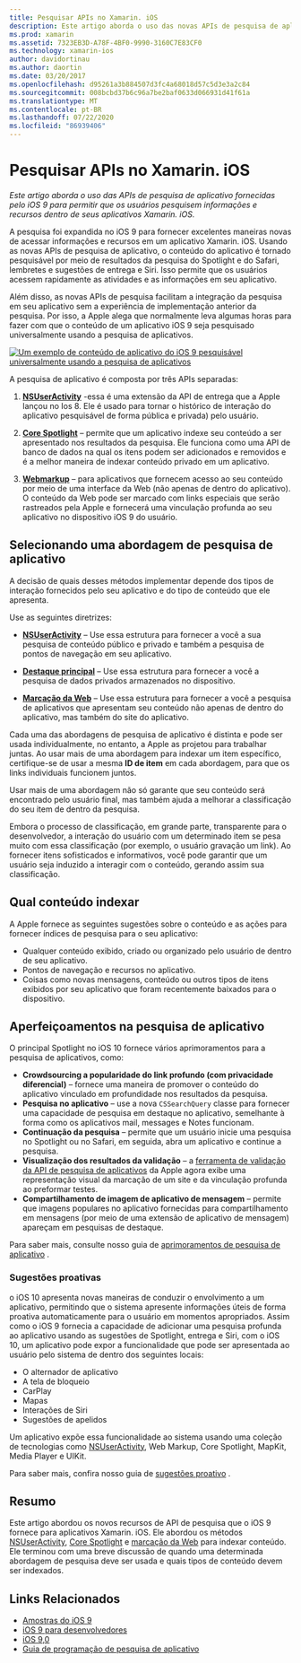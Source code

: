 ```yaml
---
title: Pesquisar APIs no Xamarin. iOS
description: Este artigo aborda o uso das novas APIs de pesquisa de aplicativo fornecidas pelo iOS 9 para permitir que os usuários pesquisem informações e recursos dentro de seus aplicativos Xamarin. iOS.
ms.prod: xamarin
ms.assetid: 7323EB3D-A78F-4BF0-9990-3160C7E83CF0
ms.technology: xamarin-ios
author: davidortinau
ms.author: daortin
ms.date: 03/20/2017
ms.openlocfilehash: d95261a3b884507d3fc4a68018d57c5d3e3a2c84
ms.sourcegitcommit: 008bcbd37b6c96a7be2baf0633d066931d41f61a
ms.translationtype: MT
ms.contentlocale: pt-BR
ms.lasthandoff: 07/22/2020
ms.locfileid: "86939406"
---
```

# <a name="search-apis-in-xamarinios"></a>Pesquisar APIs no Xamarin. iOS

_Este artigo aborda o uso das APIs de pesquisa de aplicativo fornecidas pelo iOS 9 para permitir que os usuários pesquisem informações e recursos dentro de seus aplicativos Xamarin. iOS._

A pesquisa foi expandida no iOS 9 para fornecer excelentes maneiras novas de acessar informações e recursos em um aplicativo Xamarin. iOS. Usando as novas APIs de pesquisa de aplicativo, o conteúdo do aplicativo é tornado pesquisável por meio de resultados da pesquisa do Spotlight e do Safari, lembretes e sugestões de entrega e Siri. Isso permite que os usuários acessem rapidamente as atividades e as informações em seu aplicativo.

Além disso, as novas APIs de pesquisa facilitam a integração da pesquisa em seu aplicativo sem a experiência de implementação anterior da pesquisa. Por isso, a Apple alega que normalmente leva algumas horas para fazer com que o conteúdo de um aplicativo iOS 9 seja pesquisado universalmente usando a pesquisa de aplicativos.

[![Um exemplo de conteúdo de aplicativo do iOS 9 pesquisável universalmente usando a pesquisa de aplicativos](images/intro01.png)](images/intro01.png#lightbox)

A pesquisa de aplicativo é composta por três APIs separadas:

1. [**NSUserActivity**](nsuseractivity.md) -essa é uma extensão da API de entrega que a Apple lançou no Ios 8. Ele é usado para tornar o histórico de interação do aplicativo pesquisável de forma pública e privada) pelo usuário.

2. [**Core Spotlight**](corespotlight.md) – permite que um aplicativo indexe seu conteúdo a ser apresentado nos resultados da pesquisa. Ele funciona como uma API de banco de dados na qual os itens podem ser adicionados e removidos e é a melhor maneira de indexar conteúdo privado em um aplicativo.

3. [**Webmarkup**](web-markup.md) – para aplicativos que fornecem acesso ao seu conteúdo por meio de uma interface da Web (não apenas de dentro do aplicativo). O conteúdo da Web pode ser marcado com links especiais que serão rastreados pela Apple e fornecerá uma vinculação profunda ao seu aplicativo no dispositivo iOS 9 do usuário.

## <a name="selecting-an-app-search-approach"></a>Selecionando uma abordagem de pesquisa de aplicativo

A decisão de quais desses métodos implementar depende dos tipos de interação fornecidos pelo seu aplicativo e do tipo de conteúdo que ele apresenta.

Use as seguintes diretrizes:

- [**NSUserActivity**](nsuseractivity.md) – Use essa estrutura para fornecer a você a sua pesquisa de conteúdo público e privado e também a pesquisa de pontos de navegação em seu aplicativo.

- [**Destaque principal**](corespotlight.md) – Use essa estrutura para fornecer a você a pesquisa de dados privados armazenados no dispositivo.

- [**Marcação da Web**](web-markup.md) – Use essa estrutura para fornecer a você a pesquisa de aplicativos que apresentam seu conteúdo não apenas de dentro do aplicativo, mas também do site do aplicativo.

Cada uma das abordagens de pesquisa de aplicativo é distinta e pode ser usada individualmente, no entanto, a Apple as projetou para trabalhar juntas. Ao usar mais de uma abordagem para indexar um item específico, certifique-se de usar a mesma **ID de item** em cada abordagem, para que os links individuais funcionem juntos.

Usar mais de uma abordagem não só garante que seu conteúdo será encontrado pelo usuário final, mas também ajuda a melhorar a classificação do seu item de dentro da pesquisa.

Embora o processo de classificação, em grande parte, transparente para o desenvolvedor, a interação do usuário com um determinado item se pesa muito com essa classificação (por exemplo, o usuário gravação um link).
Ao fornecer itens sofisticados e informativos, você pode garantir que um usuário seja induzido a interagir com o conteúdo, gerando assim sua classificação.

## <a name="what-content-to-index"></a>Qual conteúdo indexar

A Apple fornece as seguintes sugestões sobre o conteúdo e as ações para fornecer índices de pesquisa para o seu aplicativo:

- Qualquer conteúdo exibido, criado ou organizado pelo usuário de dentro de seu aplicativo.
- Pontos de navegação e recursos no aplicativo.
- Coisas como novas mensagens, conteúdo ou outros tipos de itens exibidos por seu aplicativo que foram recentemente baixados para o dispositivo.

## <a name="app-search-enhancements"></a>Aperfeiçoamentos na pesquisa de aplicativo

O principal Spotlight no iOS 10 fornece vários aprimoramentos para a pesquisa de aplicativos, como:

- **Crowdsourcing a popularidade do link profundo (com privacidade diferencial)** – fornece uma maneira de promover o conteúdo do aplicativo vinculado em profundidade nos resultados da pesquisa.
- **Pesquisa no aplicativo** – use a nova `CSSearchQuery` classe para fornecer uma capacidade de pesquisa em destaque no aplicativo, semelhante à forma como os aplicativos mail, messages e Notes funcionam.
- **Continuação da pesquisa** – permite que um usuário inicie uma pesquisa no Spotlight ou no Safari, em seguida, abra um aplicativo e continue a pesquisa.
- **Visualização dos resultados da validação** – a [ferramenta de validação da API de pesquisa de aplicativos](https://search.developer.apple.com/appsearch-validation-tool) da Apple agora exibe uma representação visual da marcação de um site e da vinculação profunda ao preformar testes.
- **Compartilhamento de imagem de aplicativo de mensagem** – permite que imagens populares no aplicativo fornecidas para compartilhamento em mensagens (por meio de uma extensão de aplicativo de mensagem) apareçam em pesquisas de destaque.

Para saber mais, consulte nosso guia de [aprimoramentos de pesquisa de aplicativo](~/ios/platform/search/app-search-enhancements.md) .

### <a name="proactive-suggestions"></a>Sugestões proativas

o iOS 10 apresenta novas maneiras de conduzir o envolvimento a um aplicativo, permitindo que o sistema apresente informações úteis de forma proativa automaticamente para o usuário em momentos apropriados. Assim como o iOS 9 fornecia a capacidade de adicionar uma pesquisa profunda ao aplicativo usando as sugestões de Spotlight, entrega e Siri, com o iOS 10, um aplicativo pode expor a funcionalidade que pode ser apresentada ao usuário pelo sistema de dentro dos seguintes locais:

- O alternador de aplicativo
- A tela de bloqueio
- CarPlay
- Mapas
- Interações de Siri
- Sugestões de apelidos 

Um aplicativo expõe essa funcionalidade ao sistema usando uma coleção de tecnologias como [NSUserActivity](xref:Foundation.NSUserActivity), Web Markup, Core Spotlight, MapKit, Media Player e UIKit.

Para saber mais, confira nosso guia de [sugestões proativo](~/ios/platform/search/proactive-suggestions.md) .

## <a name="summary"></a>Resumo

Este artigo abordou os novos recursos de API de pesquisa que o iOS 9 fornece para aplicativos Xamarin. iOS. Ele abordou os métodos [NSUserActivity](nsuseractivity.md), [Core Spotlight](corespotlight.md) e [marcação da Web](web-markup.md) para indexar conteúdo. Ele terminou com uma breve discussão de quando uma determinada abordagem de pesquisa deve ser usada e quais tipos de conteúdo devem ser indexados.

## <a name="related-links"></a>Links Relacionados

- [Amostras do iOS 9](https://docs.microsoft.com/samples/browse/?products=xamarin&term=Xamarin.iOS+iOS9)
- [iOS 9 para desenvolvedores](https://developer.apple.com/ios/pre-release/)
- [iOS 9,0](https://developer.apple.com/library/prerelease/ios/releasenotes/General/WhatsNewIniOS/Articles/iOS9.html)
- [Guia de programação de pesquisa de aplicativo](https://developer.apple.com/library/prerelease/ios/documentation/General/Conceptual/AppSearch/index.html#//apple_ref/doc/uid/TP40016308)
